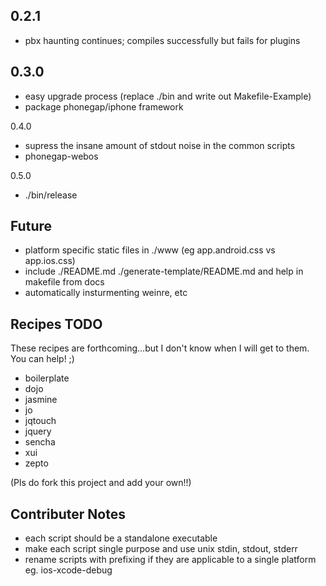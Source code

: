 0.2.1
---

- pbx haunting continues; compiles successfully but fails for plugins

0.3.0
---

- easy upgrade process (replace ./bin and write out Makefile-Example)
- package phonegap/iphone framework

0.4.0

- supress the insane amount of stdout noise in the common scripts
- phonegap-webos

0.5.0

- ./bin/release

Future
---

- platform specific static files in ./www (eg app.android.css vs app.ios.css)
- include ./README.md ./generate-template/README.md and help in makefile from docs
- automatically insturmenting weinre, etc

Recipes TODO
---

These recipes are forthcoming...but I don't know when I will get to them. You can help! ;)

- boilerplate
- dojo
- jasmine
- jo
- jqtouch
- jquery
- sencha
- xui
- zepto	

(Pls do fork this project and add your own!!)

Contributer Notes
---

- each script should be a standalone executable
- make each script single purpose and use unix stdin, stdout, stderr
- rename scripts with prefixing if they are applicable to a single platform eg. ios-xcode-debug

